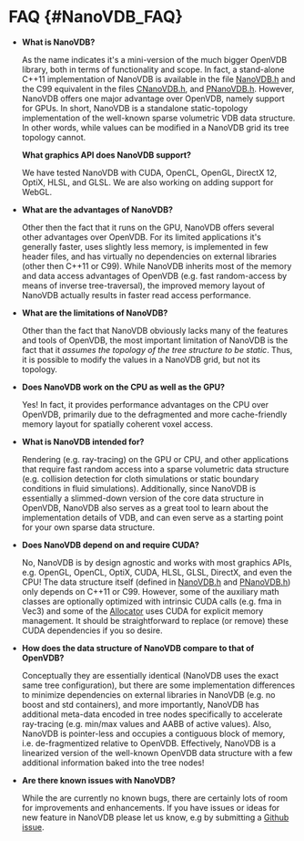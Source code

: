 # FAQ {#NanoVDB_FAQ}

* **What is NanoVDB?**

  As the name indicates it's a mini-version of the much bigger OpenVDB library, both in terms of functionality and scope. In fact, a stand-alone C++11 implementation of NanoVDB is available in the file [NanoVDB.h](https://github.com/AcademySoftwareFoundation/openvdb/blob/master/nanovdb/nanovdb/NanoVDB.h) and the C99 equivalent in the files [CNanoVDB.h](https://github.com/AcademySoftwareFoundation/openvdb/blob/master/nanovdb/nanovdb/CNanoVDB.h), and [PNanoVDB.h](https://github.com/AcademySoftwareFoundation/openvdb/blob/master/nanovdb/nanovdb/PNanoVDB.h). However, NanoVDB offers one major advantage over OpenVDB, namely support for GPUs. In short, NanoVDB is a standalone static-topology implementation of the well-known sparse volumetric VDB data structure. In other words, while values can be modified in a NanoVDB grid its tree topology cannot.

  **What graphics API does NanoVDB support?**

  We have tested NanoVDB with CUDA, OpenCL, OpenGL, DirectX 12, OptiX, HLSL, and GLSL. We are also working on adding support for WebGL.

* **What are the advantages of NanoVDB?**

  Other then the fact that it runs on the GPU, NanoVDB offers several other advantages over OpenVDB. For its limited applications it's generally faster, uses slightly less memory, is implemented in few header files, and has virtually no dependencies on external libraries (other then C++11 or C99). While NanoVDB inherits most of the memory and data access advantages of OpenVDB (e.g. fast random-access by means of inverse tree-traversal), the improved memory layout of NanoVDB actually results in faster read access performance.

* **What are the limitations of NanoVDB?**

  Other than the fact that NanoVDB obviously lacks many of the features and tools of OpenVDB, the most important limitation of NanoVDB is the fact that it *assumes the topology of the tree structure to be static*. Thus, it is possible to modify the values in a NanoVDB grid, but not its topology.

* **Does NanoVDB work on the CPU as well as the GPU?**

  Yes! In fact, it provides performance advantages on the CPU over OpenVDB, primarily due to the defragmented and more cache-friendly memory layout for spatially coherent voxel access.

* **What is NanoVDB intended for?**

  Rendering (e.g. ray-tracing) on the GPU or CPU, and other applications that require fast random access into a sparse volumetric data structure (e.g. collision detection for cloth simulations or static boundary conditions in fluid simulations). Additionally, since NanoVDB is essentially a slimmed-down version of the core data structure in OpenVDB, NanoVDB also serves as a great tool to learn about the implementation details of VDB, and can even serve as a starting point for your own sparse data structure.

* **Does NanoVDB depend on and require CUDA?**

  No, NanoVDB is by design agnostic and works with most graphics APIs, e.g. OpenGL, OpenCL, OptiX, CUDA, HLSL, GLSL, DirectX, and even the CPU! The data structure itself (defined in [NanoVDB.h](https://github.com/AcademySoftwareFoundation/openvdb/blob/master/nanovdb/nanovdb/NanoVDB.h) and [PNanoVDB.h](https://github.com/AcademySoftwareFoundation/openvdb/blob/master/nanovdb/nanovdb/PNanoVDB.h)) only depends on C++11 or C99. However, some of the auxiliary math classes are optionally optimized with intrinsic CUDA calls (e.g. fma in Vec3) and some of the [Allocator](https://github.com/AcademySoftwareFoundation/openvdb/blob/master/nanovdb/nanovdb/util/CudaDeviceBuffer.h) uses CUDA for explicit memory management. It should be straightforward to replace (or remove) these CUDA dependencies if you so desire.

* **How does the data structure of NanoVDB compare to that of OpenVDB?**

  Conceptually they are essentially identical (NanoVDB uses the exact same tree configuration), but there are some implementation differences to minimize dependencies on external libraries in NanoVDB (e.g. no boost and std containers), and more importantly, NanoVDB has additional meta-data encoded in tree nodes specifically to accelerate ray-tracing (e.g. min/max values and AABB of active values). Also, NanoVDB is pointer-less and occupies a contiguous block of memory, i.e. de-fragmentized relative to OpenVDB. Effectively, NanoVDB is a linearized version of the well-known OpenVDB data structure with a few additional information baked into the tree nodes!

* **Are there known issues with NanoVDB?**

  While the are currently no known bugs, there are certainly lots of room for improvements and enhancements. If you have issues or ideas for new feature in NanoVDB please let us know, e.g by submitting a [Github issue](https://github.com/AcademySoftwareFoundation/openvdb/issues).
